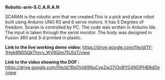 **Robotic-arm-S.C.A.R.A.N**


SCARAN is the robotic arm that we created.This is a pick and place robot built using Arduino UNO R3 and 6 servo motors. It has 5 Degrees of freedom. Scaran is controlled by PC. The code was written in Arduino Ide. The input is taken through the serial monitor. The body was designed in Fusion 360 and 3-d printed in plastic.

**Link to the live working demo video:**
https://drive.google.com/file/d/1Y-1Hgb8N0SQkThnrv_WV9Qim7fIJIizT/view

**Link to the video showing the DOF :**
https://drive.google.com/file/d/1Rs0Vo69NuCyeZw27jOoBYG4NOPHB8dDe/view
